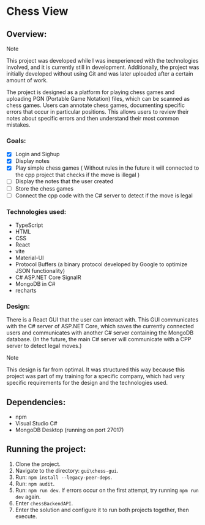 # Chess View

## Overview:
> [!Note]
> This project was developed while I was inexperienced with the technologies involved, and it is currently still in development.
> Additionally, the project was initially developed without using Git and was later uploaded after a certain amount of work.

The project is designed as a platform for playing chess games and uploading PGN (Portable Game Notation) files, which can be scanned as chess games. Users can annotate chess games, documenting specific errors that occur in particular positions. This allows users to review their notes about specific errors and then understand their most common mistakes.

### Goals:
- [x] Login and Sighup
- [x] Display notes
- [x] Play simple chess games ( Without rules in the future it will connected to the cpp project that checks if the move is illegal )
- [ ] Display the notes that the user created
- [ ] Store the chess games
- [ ] Connect the cpp code with the C# server to detect if the move is legal 

### Technologies used:
- TypeScript
- HTML
- CSS
- React
- vite
- Material-UI
- Protocol Buffers (a binary protocol developed by Google to optimize JSON functionality)
- C# ASP.NET Core SignalR
- MongoDB in C#
- recharts

### Design:
There is a React GUI that the user can interact with. This GUI communicates with the C# server of ASP.NET Core, which saves the currently connected users and communicates with another C# server containing the MongoDB database. (In the future, the main C# server will communicate with a CPP server to detect legal moves.)
> [!Note]
> This design is far from optimal. It was structured this way because this project was part of my training for a specific company, which had very specific requirements for the design and the technologies used.

## Dependencies:
- npm
- Visual Studio C#
- MongoDB Desktop (running on port 27017)

## Running the project:
1. Clone the project.
2. Navigate to the directory: `gui\chess-gui`.
3. Run: `npm install --legacy-peer-deps`.
4. Run: `npm audit`.
5. Run: `npm run dev`. If errors occur on the first attempt, try running `npm run dev` again.
6. Enter `chessBackendAPI`.
7. Enter the solution and configure it to run both projects together, then execute.
